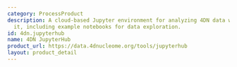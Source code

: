 ```yaml
---
category: ProcessProduct
description: A cloud-based Jupyter environment for analyzing 4DN data without downloading
  it, including example notebooks for data exploration.
id: 4dn.jupyterhub
name: 4DN JupyterHub
product_url: https://data.4dnucleome.org/tools/jupyterhub
layout: product_detail
---
```

